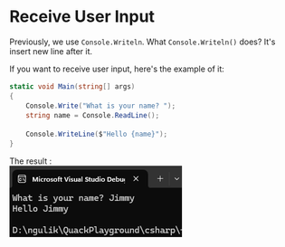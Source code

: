 # Receive User Input

Previously, we use `Console.Writeln`. What `Console.Writeln()` does? It's insert new line after it.

If you want to receive user input, here's the example of it:

```csharp
static void Main(string[] args)
{
    Console.Write("What is your name? ");
    string name = Console.ReadLine();

    Console.WriteLine($"Hello {name}");
}
```

The result : <br>
![Image](../images/basic/01-receive-user-input.png) 


